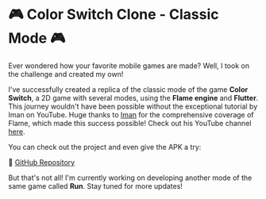 # 🎮 Color Switch Clone - Classic Mode 🎮

Ever wondered how your favorite mobile games are made? Well, I took on the challenge and created my own!

I've successfully created a replica of the classic mode of the game **Color Switch**, a 2D game with several modes, using the **Flame engine** and **Flutter**. This journey wouldn't have been possible without the exceptional tutorial by Iman on YouTube. Huge thanks to [Iman](https://www.linkedin.com/in/iman-khoshabi-7782a9114/) for the comprehensive coverage of Flame, which made this success possible! Check out his YouTube channel [here](https://www.youtube.com/@imaNNeO).

You can check out the project and even give the APK a try:

🔗 [GitHub Repository](https://github.com/dumaloo/color_switch_game)

But that's not all! I'm currently working on developing another mode of the same game called **Run**. Stay tuned for more updates!

